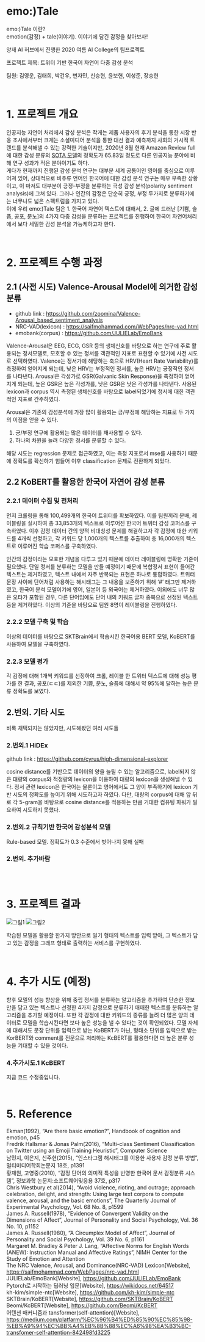 # emo:)Tale
emo:)Tale 이란?   
emotion(감정) + tale(이야기). 이야기에 담긴 감정을 찾아보자!

양재 AI 허브에서 진행한 2020 여름 AI College의 팀프로젝트

프로젝트 제목: 트위터 기반 한국어 자연어 다중 감성 분석

팀원: 김영운, 김태희, 박건우, 변자민, 신승현, 윤보현, 이성준, 장승현

<br>

# 1. 프로젝트 개요

인공지능 자연어 처리에서 감성 분석은 작게는 제품 사용자의 후기 분석을 통한 시장 반응 조사에서부터 크게는 소셜미디어 분석을 통한 대선 결과 예측까지 사회의 거시적 트렌드를 분석해낼 수 있는 강력한 기술이지만, 2020년 8월 현재 Amazon Review full에 대한 감성 분류의 [SOTA 모델](https://paperswithcode.com/sota/sentiment-analysis-on-amazon-review-full)의 정확도가 65.83일 정도로 다른 인공지능 분야에 비해 연구 성과가 적은 분야이기도 하다.  
게다가 현재까지 진행된 감성 분석 연구는 대부분 세계 공통어인 영어를 중심으로 이루어져 있어, 상대적으로 비주류 언어인 한국어에 대한 감성 분석 연구는 매우 부족한 상황이고, 이 마저도 대부분이 긍정-부정을 분류하는 극성 감성 분석(polarity sentiment analysis)에 그쳐 있다. 그러나 인간의 감정은 단순히 긍정, 부정 두가지로 분류하기에는 너무나도 넓은 스펙트럼을 가지고 있다.   
이에 우리 emo:)Tale 팀은 1. 한국어 자연어 텍스트에 대해서, 2. 글에 드러난 [기쁨, 슬픔, 공포, 분노]의 4가지 다중 감성을 분류하는 프로젝트를 진행하여 한국어 자연어처리에서 보다 세밀한 감성 분석을 가능케하고자 한다.  

<br>


# 2. 프로젝트 수행 과정

## 2.1 (사전 시도) Valence-Arousal Model에 의거한 감성 분류
- github link : https://github.com/zoomina/Valence-Arousal_based_sentiment_analysis  
- NRC-VAD(lexicon) : https://saifmohammad.com/WebPages/nrc-vad.html
- emobank(corpus) : https://github.com/JULIELab/EmoBank

Valence-Arousal은 EEG, ECG, GSR 등의 생체신호를 바탕으로 하는 연구에 주로 활용되는 정서모델로, 모호할 수 있는 정서를 객관적인 지표로 표현할 수 있기에 사전 시도로 선택하였다. Valence는 정서가에 해당하는 축으로 HRV(Heart Rate Variability)를 측정하여 얻어지게 되는데, 낮은 HRV는 부정적인 정서를, 높은 HRV는 긍정적인 정서를 나타낸다. Arousal은 각성가로 GSR(Galvanic Skin Response)을 측정하여 얻어지게 되는데, 높은 GSR은 높은 각성가를, 낮은 GSR은 낮은 각성가를 나타낸다. 사용된 lexicon과 corpus 역시 측정된 생체신호를 바탕으로 label되었기에 정서에 대한 객관적인 지표로 간주하였다.  

Arousal은 기존의 감성분석에 가장 많이 활용되는 긍/부정에 해당하는 지표로 두 가지의 이점을 얻을 수 있다.  
1. 긍/부정 연구에 활용되는 많은 데이터를 재사용할 수 있다.
2. 하나의 차원을 늘려 다양한 정서를 분류할 수 있다.

해당 시도는 regression 문제로 접근하였고, 이는 측정 지표로서 mse를 사용하기 때문에 정확도를 확신하기 힘들어 이후 classification 문제로 전환하게 되었다.  


## 2.2 KoBERT를 활용한 한국어 자연어 감성 분류

### 2.2.1 데이터 수집 및 전처리

먼저 크롤링을 통해 100,499개의 한국어 트위터를 확보하였다. 이를 팀원끼리 분배, 레이블링을 실시하여 총 33,853개의 텍스트로 이루어진 한국어 트위터 감성 코퍼스를 구축하였다. 이후 감정 데이터 간의 양적 비대칭성 문제를 해결하고자 각 감정에 대한 키워드를 4개씩 선정하고, 각 키워드 당 1,000개의 텍스트를 추출하여 총 16,000개의 텍스트로 이루어진 학습 코퍼스를 구축하였다. 

인간의 감정이라는 모호한 개념을 다루고 있기 때문에 데이터 레이블링에 명확한 기준이 필요했다. 단일 정서를 분류하는 모델을 만들 예정이기 때문에 복합정서 표현이 들어간 텍스트는 제거하였고, 텍스트 내에서 자주 반복되는 표현은 하나로 통합하였다. 트위터 문장 사이에 단어처럼 사용하는 해시태그는 그 내용을 보존하기 위해 ‘#’ 태그만 제거하였고, 한국어 분석 모델이기에 영어, 일본어 등 외국어는 제거하였다. 이외에도 너무 많은 오타가 포함된 경우, 다른 단어임에도 단어 내의 키워드 글자 중복으로 선정된 텍스트 등을 제거하였다. 이상의 기준을 바탕으로 팀원 8명이 레이블링을 진행하였다.


### 2.2.2 모델 구축 및 학습

이상의 데이터를 바탕으로 SKTBrain에서 학습시킨 한국어용 BERT 모델, KoBERT를 사용하여 모델을 구축하였다.


### 2.2.3 모델 평가

각 감정에 대해 1개씩 키워드를 선정하여 크롤, 레이블 한 트위터 텍스트에 대해 성능 평가를 한 결과, 공포(ㄷㄷ)를 제외한 기쁨, 분노, 슬픔에 대해서 약 95%에 달하는 높은 분류 정확도를 보였다.

 

## 2.번외. 기타 시도  
비록 채택되지는 않았지만, 시도해봤던 여러 시도들

### 2.번외.1 HiDEx
github link : https://github.com/cyrus/high-dimensional-explorer  

cosine distance를 기반으로 데이터의 양을 늘릴 수 있는 알고리즘으로, label되지 않은 대량의 corpus와 적정량의 lexicon을 이용하여 대량의 lexicon을 생성해낼 수 있다. 정서 관련 lexicon은 한국어는 물론이고 영어에서도 그 양이 부족하기에 lexicon 기반 시도의 정확도를 높이기 위해 시도하고자 하였다. 다만, 대량의 corpus에 대해 앞 뒤로 각 5-gram을 바탕으로 cosine distance를 적용하는 만큼 거대한 컴퓨팅 파워가 필요하여 시도하지 못했다.  

### 2.번외.2 규칙기반 한국어 감성분석 모델
Rule-based 모델. 정확도가 0.3 수준에서 벗어나지 못해 실패

### 2.번외. 추가바람

##

<br>

# 3. 프로젝트 결과

![그림1](https://user-images.githubusercontent.com/49966189/91823152-c0e74e80-ec73-11ea-954e-a945d4fe55a1.png)
![그림2](https://user-images.githubusercontent.com/49966189/91823156-c17fe500-ec73-11ea-940f-7ed03038f710.png)

학습된 모델을 활용할 한가지 방안으로 일기 형태의 텍스트를 입력 받아, 그 텍스트가 담고 있는 감정을 그래프 형태로 출력하는 서비스를 구현하였다. 

<br>

# 4. 추가 시도 (예정) 


향후 모델의 성능 향상을 위해 중립 정서를 분류하는 알고리즘을 추가하여 단순한 정보만을 담고 있는 텍스트나 선정한 4가지 감정으로 분류하기 애매한 텍스트를 분류하는 알고리즘을 추가할 예정이다. 또한 각 감정에 대한 키워드의 종류를 늘려 더 많은 양의 데이터로 모델을 학습시킨다면 보다 높은 성능을 낼 수 있다는 것이 확인되었다. 모델 자체에 대해서도 문장 단위를 입력으로 받는 KoBERT가 아닌, 형태소 단위를 입력으로 받는 KorBERT와 comment를 전문으로 처리하는 KcBERT를 활용한다면 더 높은 분류 성능을 기대할 수 있을 것이다. 

### 4.추가시도.1 KcBERT
지금 코드 수정중입니다.

<br>

# 5. Reference  


Ekman(1992), “Are there basic emotion?”, Handbook of cognition and emotion, p45  
Fredrik Hallsmar & Jonas Palm(2016), “Multi-class Sentiment Classification on Twitter using an Emoji Training Heuristic”, Computer Science  
남민지, 이은지, 신주현(2015), “인스타그램 해시태그를 이용한 사용자 감정 분류 방법”, 멀티미디어학회논문지 18호, p1391  
황재원, 고영중(2010), “감정 단어의 의미적 특성을 반영한 한국어 문서 감정분류 시스템”, 정보과학 논문지:소프트웨어및응용 37호, p317  
Chris Westbury et al(2014), “Avoid violence, rioting, and outrage; approach celebration, delight, and strength: Using large text corpora to compute valence, arousal, and the basic emotions”, The Quarterly Journal of Experimental Psychology, Vol. 68 No. 8, p1599  
James A. Russell(1978), “Evidence of Convergent Validity on the Dimensions of Affect”, Journal of Personality and Social Psychology, Vol. 36 No. 10, p1152  
James A. Russell(1980), “A Circumplex Model of Affect”, Journal of Personality and Social Psychology, Vol. 39 No. 6, p1161  
Margaret M. Bradley & Peter J. Lang, “Affective Norms for English Words (ANEW): Instruction Manual and Affective Ratings”, NIMH Center for the Study of Emotion and Attention  
The NRC Valence, Arousal, and Dominance(NRC-VAD) Lexicon[Website], https://saifmohammad.com/WebPages/nrc-vad.html
JULIELab/EmoBank[Website], https://github.com/JULIELab/EmoBank  
Pytorch로 시작하는 딥러닝 입문[Website], https://wikidocs.net/64517  
kh-kim/simple-ntc[Website], https://github.com/kh-kim/simple-ntc  
SKTBrain/KoBERT[Website], https://github.com/SKTBrain/KoBERT  
Beomi/KcBERT[Website], https://github.com/Beomi/KcBERT  
어텐션 매커니즘과 tansformer(self-attention)[Website], https://medium.com/platfarm/%EC%96%B4%ED%85%90%EC%85%98-%EB%A9%94%EC%BB%A4%EB%8B%88%EC%A6%98%EA%B3%BC-transfomer-self-attention-842498fd3225  
